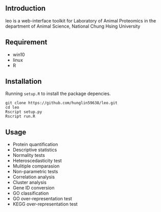 ## Introduction
leo is a web-interface toolkit for Laboratory of Animal Proteomics in the department of Animal Science, National Chung Hsing University

## Requirement
+ win10
+ linux
+ R

## Installation
Running `setup.R` to install the package depencies.
```
git clone https://github.com/hunglin59638/leo.git
cd leo
Rscript setup.py
Rscript run.R
```  

## Usage
+ Protein quantification
+ Descriptive statistics
+ Normality tests
+ Heteroscedasticity test 
+ Mulitiple comparasion
+ Non-parametric tests
+ Correlation analysis
+ Cluster analysis
+ Gene ID conversion
+ GO classification
+ GO over-representation test
+ KEGG over-representation test
